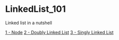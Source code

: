 # LinkedList_101
 Linked list in a nutshell

[1 - Node](Node.java)
[2 - Doubly Linked List](DoublyLinkedList.java)
[3 - Singly Linked List](SinglyLinkedList.java)
